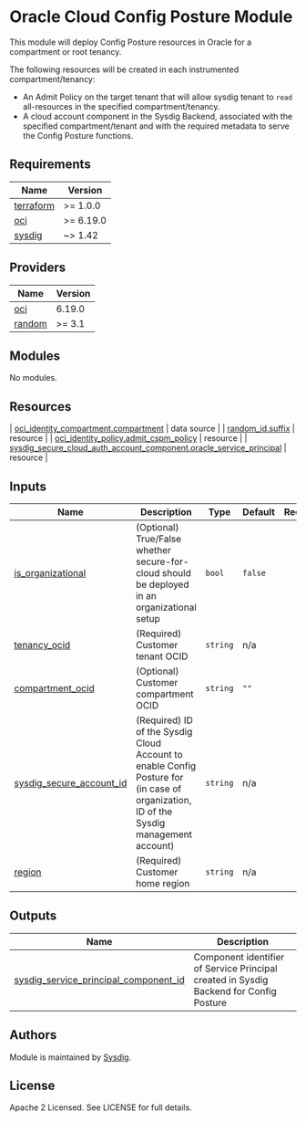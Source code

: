 # Oracle Cloud Config Posture Module

This module will deploy Config Posture resources in Oracle for a compartment or root tenancy.

The following resources will be created in each instrumented compartment/tenancy:

- An Admit Policy on the target tenant that will allow sysdig tenant to `read` all-resources in the specified
  compartment/tenancy.
- A cloud account component in the Sysdig Backend, associated with the specified compartment/tenant and with the
  required metadata to serve the Config Posture functions.

<!-- BEGINNING OF PRE-COMMIT-TERRAFORM DOCS HOOK -->

## Requirements

| Name                                                                      | Version   |
|---------------------------------------------------------------------------|-----------|
| <a name="requirement_terraform"></a> [terraform](#requirement\_terraform) | >= 1.0.0  |
| <a name="requirement_oci"></a> [oci](#requirement\_oci)                   | >= 6.19.0 |
| <a name="requirement_sysdig"></a> [sysdig](#requirement\_sysdig)          | ~> 1.42   |

## Providers

| Name                                                       | Version |
|------------------------------------------------------------|---------|
| <a name="provider_oci"></a> [oci](#provider\_oci)          | 6.19.0  |
| <a name="provider_random"></a> [random](#provider\_random) | >= 3.1  |

## Modules

No modules.

## Resources

| [oci_identity_compartment.compartment](https://registry.terraform.io/providers/oracle/oci/latest/docs/resources/identity_compartment) |
data source |
| [random_id.suffix](https://registry.terraform.io/providers/hashicorp/random/latest/docs/resources/id) | resource |
| [oci_identity_policy.admit_cspm_policy](https://registry.terraform.io/providers/oracle/oci/latest/docs/resources/identity_policy) |
resource |
| [sysdig_secure_cloud_auth_account_component.oracle_service_principal](https://registry.terraform.io/providers/sysdiglabs/sysdig/latest/docs/resources/secure_cloud_auth_account_component) |
resource |

## Inputs

| Name                                                                                                             | Description                                                                                                                           | Type     | Default | Required |
|------------------------------------------------------------------------------------------------------------------|---------------------------------------------------------------------------------------------------------------------------------------|----------|---------|:--------:|
| <a name="input_is_organizational"></a> [is\_organizational](#input\_is\_organizational)                          | (Optional) True/False whether secure-for-cloud should be deployed in an organizational setup                                          | `bool`   | `false` |    no    |
| <a name="input_tenancy_ocid"></a> [tenancy\_ocid](#input\_tenancy\_ocid)                                         | (Required) Customer tenant OCID                                                                                                       | `string` | n/a     |   yes    |
| <a name="input_compartment_ocid"></a> [compartment\_ocid](#input\_compartment\_ocid)                             | (Optional) Customer compartment OCID                                                                                                  | `string` | `""`    |    no    |
| <a name="input_sysdig_secure_account_id"></a> [sysdig\_secure\_account\_id](#input\_sysdig\_secure\_account\_id) | (Required) ID of the Sysdig Cloud Account to enable Config Posture for (in case of organization, ID of the Sysdig management account) | `string` | n/a     |   yes    |
| <a name="input_region"></a> [region](#input\_region)                                                             | (Required) Customer home region                                                                                                       | `string` | n/a     |   yes    |

## Outputs

| Name                                                                                                                                         | Description                                                                            |
|----------------------------------------------------------------------------------------------------------------------------------------------|----------------------------------------------------------------------------------------|
| <a name="output_service_principal_component_id"></a> [sysdig\_service\_principal\_component\_id](#output\_service\_principal\_component\_id) | Component identifier of Service Principal created in Sysdig Backend for Config Posture |

<!-- END OF PRE-COMMIT-TERRAFORM DOCS HOOK -->

## Authors

Module is maintained by [Sysdig](https://sysdig.com).

## License

Apache 2 Licensed. See LICENSE for full details.